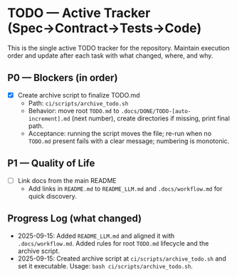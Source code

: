 # TODO — Active Tracker (Spec→Contract→Tests→Code)

This is the single active TODO tracker for the repository. Maintain execution order and update after each task with what changed, where, and why.

## P0 — Blockers (in order)

- [x] Create archive script to finalize TODO.md
  - Path: `ci/scripts/archive_todo.sh`
  - Behavior: move root `TODO.md` to `.docs/DONE/TODO-[auto-increment].md` (next number), create directories if missing, print final path.
  - Acceptance: running the script moves the file; re-run when no `TODO.md` present fails with a clear message; numbering is monotonic.

## P1 — Quality of Life

- [ ] Link docs from the main README
  - Add links in `README.md` to `README_LLM.md` and `.docs/workflow.md` for quick discovery.

## Progress Log (what changed)

- 2025-09-15: Added `README_LLM.md` and aligned it with `.docs/workflow.md`. Added rules for root `TODO.md` lifecycle and the archive script.
- 2025-09-15: Created archive script at `ci/scripts/archive_todo.sh` and set it executable. Usage: `bash ci/scripts/archive_todo.sh`.
